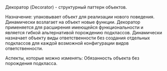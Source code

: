 Декоратор (Decorator) - структурный паттерн объектов.

Назначение: упаковывает объект для реализации нового поведения. Динамически возлагает на объект новые функции. Декоратор применяется для расширения имеющейся функциональности и является гибкой альтернативой порождению подклассов. Динамически назначает объекту виды ответственности без создания отдельных подклассов для каждой возможной конфигурации видов ответственности.

Аспекты, которые можно изменять: Обязанность объекта без порождения подкласса.
